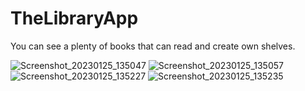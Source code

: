 # TheLibraryApp

You can see a plenty of books that can read and create own shelves.

![Screenshot_20230125_135047](https://user-images.githubusercontent.com/68418303/214499262-ec581c46-d9d1-42c9-ae90-72f330dd4568.jpg)
![Screenshot_20230125_135057](https://user-images.githubusercontent.com/68418303/214499268-d0640ce2-ecd3-44dd-8e94-caa75ed92a7f.jpg)
![Screenshot_20230125_135227](https://user-images.githubusercontent.com/68418303/214499271-4e67b7d7-90c1-499d-9a0b-efb86a3f1a7f.jpg)
![Screenshot_20230125_135235](https://user-images.githubusercontent.com/68418303/214499273-aa13e4ba-cba1-4be5-bebd-f64d261c5642.jpg)
